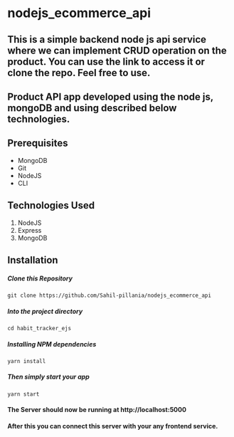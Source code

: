 # nodejs_ecommerce_api

## This is a simple backend node js api service where we can implement CRUD operation on the product. You can use the link to access it or clone the repo. Feel free to use.
## Product API app developed using the node js, mongoDB and using described below technologies.

## Prerequisites

- MongoDB
- Git
- NodeJS
- CLI

## Technologies Used

1.  NodeJS
2.  Express
3.  MongoDB

## Installation

##### Clone this Repository

`git clone https://github.com/Sahil-pillania/nodejs_ecommerce_api`

##### Into the project directory

`cd habit_tracker_ejs`

##### Installing NPM dependencies

`yarn install`

##### Then simply start your app

`yarn start`

#### The Server should now be running at http://localhost:5000
#### After this you can connect this server with your any frontend service.
